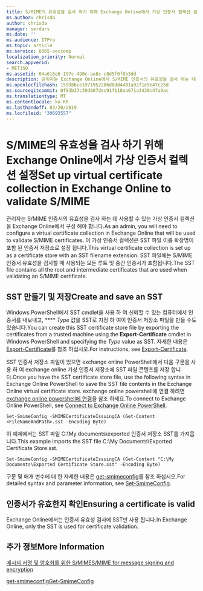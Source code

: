```yaml
---
title: S/MIME의 유효성을 검사 하기 위해 Exchange Online에서 가상 인증서 컬렉션 설정
ms.author: chrisda
author: chrisda
manager: serdars
ms.date: ''
ms.audience: ITPro
ms.topic: article
ms.service: O365-seccomp
localization_priority: Normal
search.appverid:
- MET150
ms.assetid: 04a616e6-197c-490c-ae8c-c8d5f0f0b3dd
description: 관리자는 Exchange Online에서 S/MIME 인증서의 유효성을 검사 하는 데 사용 되는 가상 인증서 컬렉션을 만드는 방법을 배울 수 있습니다.
ms.openlocfilehash: 15998bce1971952286d8dd4401a92f1e9e47c25d
ms.sourcegitcommit: 0f93b37c39d807dec91f118aa671a3430c47a9ac
ms.translationtype: MT
ms.contentlocale: ko-KR
ms.lasthandoff: 03/20/2019
ms.locfileid: "30693557"
---
```

# <a name="set-up-virtual-certificate-collection-in-exchange-online-to-validate-smime"></a><span data-ttu-id="db950-103">S/MIME의 유효성을 검사 하기 위해 Exchange Online에서 가상 인증서 컬렉션 설정</span><span class="sxs-lookup"><span data-stu-id="db950-103">Set up virtual certificate collection in Exchange Online to validate S/MIME</span></span>

<span data-ttu-id="db950-104">관리자는 S/MIME 인증서의 유효성을 검사 하는 데 사용할 수 있는 가상 인증서 컬렉션을 Exchange Online에서 구성 해야 합니다.</span><span class="sxs-lookup"><span data-stu-id="db950-104">As an admin, you will need to configure a virtual certificate collection in Exchange Online that will be used to validate S/MIME certificates.</span></span> <span data-ttu-id="db950-105">이 가상 인증서 컬렉션은 SST 파일 이름 확장명이 포함 된 인증서 저장소로 설정 됩니다.</span><span class="sxs-lookup"><span data-stu-id="db950-105">This virtual certificate collection is set up as a certificate store with an SST filename extension.</span></span> <span data-ttu-id="db950-106">SST 파일에는 S/MIME 인증서 유효성을 검사할 때 사용되는 모든 루트 및 중간 인증서가 포함됩니다.</span><span class="sxs-lookup"><span data-stu-id="db950-106">The SST file contains all the root and intermediate certificates that are used when validating an S/MIME certificate.</span></span>

## <a name="create-and-save-an-sst"></a><span data-ttu-id="db950-107">SST 만들기 및 저장</span><span class="sxs-lookup"><span data-stu-id="db950-107">Create and save an SST</span></span>

<span data-ttu-id="db950-108">Windows PowerShell에서 SST cmdlet을 사용 하 여 신뢰할 수 있는 컴퓨터에서 인증서를 내보내고, \*\*\*\* _Type_ 값을 SST로 지정 하 여이 인증서 저장소 파일을 만들 수도 있습니다.</span><span class="sxs-lookup"><span data-stu-id="db950-108">You can create this SST certificate store file by exporting the certificates from a trusted machine using the **Export-Certificate** cmdlet in Windows PowerShell and specifying the _Type_ value as SST.</span></span> <span data-ttu-id="db950-109">자세한 내용은 [Export-Certificate](https://docs.microsoft.com/powershell/module/pkiclient/export-certificate)를 참조 하십시오.</span><span class="sxs-lookup"><span data-stu-id="db950-109">For instructions, see [Export-Certificate](https://docs.microsoft.com/powershell/module/pkiclient/export-certificate).</span></span>

<span data-ttu-id="db950-110">SST 인증서 저장소 파일이 있으면 exchange online PowerShell에서 다음 구문을 사용 하 여 exchange online 가상 인증서 저장소에 SST 파일 콘텐츠를 저장 합니다.</span><span class="sxs-lookup"><span data-stu-id="db950-110">Once you have the SST certificate store file, use the following syntax in Exchange Online PowerShell to save the SST file contents in the Exchange Online virtual certificate store.</span></span> <span data-ttu-id="db950-111">exchange online powershell에 연결 하려면 [exchange online powershell에 연결](https://go.microsoft.com/fwlink/p/?linkid=396554)을 참조 하세요.</span><span class="sxs-lookup"><span data-stu-id="db950-111">To connect to Exchange Online PowerShell, see [Connect to Exchange Online PowerShell](https://go.microsoft.com/fwlink/p/?linkid=396554).</span></span>

```
Set-SmimeConfig -SMIMECertificateIssuingCA (Get-Content <FileNameAndPath>.sst -Encoding Byte)
```

<span data-ttu-id="db950-112">이 예제에서는 SST 파일 C:\My documents\exported 인증서 저장소 SST를 가져옵니다.</span><span class="sxs-lookup"><span data-stu-id="db950-112">This example imports the SST file C:\My Documents\Exported Certificate Store.sst.</span></span>

```
Set-SmimeConfig -SMIMECertificateIssuingCA (Get-Content "C:\My Documents\Exported Certificate Store.sst" -Encoding Byte)
```

<span data-ttu-id="db950-113">구문 및 매개 변수에 대 한 자세한 내용은 [get-smimeconfig](https://docs.microsoft.com/en-us/powershell/module/exchange/encryption-and-certificates/set-smimeconfig)를 참조 하십시오.</span><span class="sxs-lookup"><span data-stu-id="db950-113">For detailed syntax and parameter information, see [Set-SmimeConfig](https://docs.microsoft.com/en-us/powershell/module/exchange/encryption-and-certificates/set-smimeconfig).</span></span>

## <a name="ensuring-a-certificate-is-valid"></a><span data-ttu-id="db950-114">인증서가 유효한지 확인</span><span class="sxs-lookup"><span data-stu-id="db950-114">Ensuring a certificate is valid</span></span>

<span data-ttu-id="db950-115">Exchange Online에서는 인증서 유효성 검사에 SST만 사용 됩니다.</span><span class="sxs-lookup"><span data-stu-id="db950-115">In Exchange Online, only the SST is used for certificate validation.</span></span>

## <a name="more-information"></a><span data-ttu-id="db950-116">추가 정보</span><span class="sxs-lookup"><span data-stu-id="db950-116">More Information</span></span>

[<span data-ttu-id="db950-117">메시지 서명 및 암호화를 위한 S/MIME</span><span class="sxs-lookup"><span data-stu-id="db950-117">S/MIME for message signing and encryption</span></span>](s-mime-for-message-signing-and-encryption.md)

[<span data-ttu-id="db950-118">get-smimeconfig</span><span class="sxs-lookup"><span data-stu-id="db950-118">Get-SmimeConfig</span></span>](http://technet.microsoft.com/library/4b29fa89-0840-4fe9-8885-019fcef2e02b.aspx)
